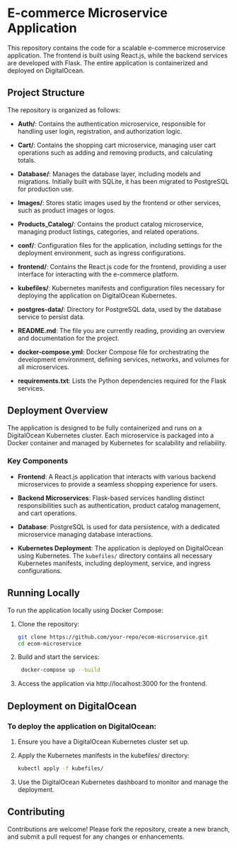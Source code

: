 # E-commerce Microservice Application

This repository contains the code for a scalable e-commerce microservice application. The frontend is built using React.js, while the backend services are developed with Flask. The entire application is containerized and deployed on DigitalOcean.

## Project Structure

The repository is organized as follows:

- **Auth/**: Contains the authentication microservice, responsible for handling user login, registration, and authorization logic.

- **Cart/**: Contains the shopping cart microservice, managing user cart operations such as adding and removing products, and calculating totals.

- **Database/**: Manages the database layer, including models and migrations. Initially built with SQLite, it has been migrated to PostgreSQL for production use.

- **Images/**: Stores static images used by the frontend or other services, such as product images or logos.

- **Products_Catalog/**: Contains the product catalog microservice, managing product listings, categories, and related operations.

- **conf/**: Configuration files for the application, including settings for the deployment environment, such as ingress configurations.

- **frontend/**: Contains the React.js code for the frontend, providing a user interface for interacting with the e-commerce platform.

- **kubefiles/**: Kubernetes manifests and configuration files necessary for deploying the application on DigitalOcean Kubernetes.

- **postgres-data/**: Directory for PostgreSQL data, used by the database service to persist data.

- **README.md**: The file you are currently reading, providing an overview and documentation for the project.

- **docker-compose.yml**: Docker Compose file for orchestrating the development environment, defining services, networks, and volumes for all microservices.

- **requirements.txt**: Lists the Python dependencies required for the Flask services.

## Deployment Overview

The application is designed to be fully containerized and runs on a DigitalOcean Kubernetes cluster. Each microservice is packaged into a Docker container and managed by Kubernetes for scalability and reliability.

### Key Components

- **Frontend**: A React.js application that interacts with various backend microservices to provide a seamless shopping experience for users.
  
- **Backend Microservices**: Flask-based services handling distinct responsibilities such as authentication, product catalog management, and cart operations.

- **Database**: PostgreSQL is used for data persistence, with a dedicated microservice managing database interactions.

- **Kubernetes Deployment**: The application is deployed on DigitalOcean using Kubernetes. The `kubefiles/` directory contains all necessary Kubernetes manifests, including deployment, service, and ingress configurations.

## Running Locally

To run the application locally using Docker Compose:

1. Clone the repository:
   ```bash
   git clone https://github.com/your-repo/ecom-microservice.git
   cd ecom-microservice
2. Build and start the services:
   ```bash
    docker-compose up --build
3. Access the application via http://localhost:3000 for the frontend.

## Deployment on DigitalOcean
### To deploy the application on DigitalOcean:

1. Ensure you have a DigitalOcean Kubernetes cluster set up.

2. Apply the Kubernetes manifests in the kubefiles/ directory:
   ```bash
   kubectl apply -f kubefiles/
3. Use the DigitalOcean Kubernetes dashboard to monitor and manage the deployment.

## Contributing
Contributions are welcome! Please fork the repository, create a new branch, and submit a pull request for any changes or enhancements.

